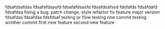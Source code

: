 fdsafdsafdas
fdsafafdsasfd
fdsafafdsasfd
fdsafdsafssd
fdsfafds
fdsafdafd
fdsafdsa
fixing a bug.
patch change.
style
refactor
fix
feature
major version
fdsafdas
fdsafdas
fdsfdsaf
testing pr flow
testing one commit
testing another commit
first new feature
second new feature
